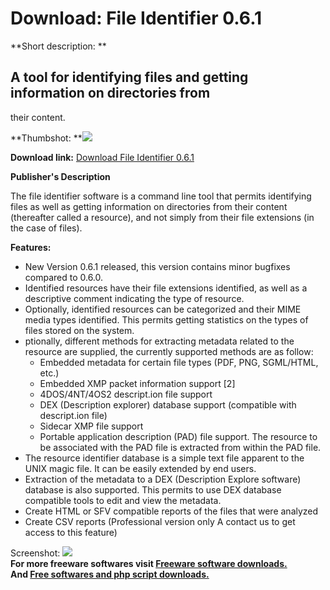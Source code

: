 # Download: File Identifier 0.6.1

**Short description: **

## A tool for identifying files and getting information on directories from
their content.

  
**Thumbshot: **![](http://www.freewarefiles.com/screenshot/nopic.gif)   
  
**Download link:** [Download File Identifier 0.6.1](http://freesoftwares.boysofts.com/File-Identifier_program_28498.html)  
  

**Publisher's Description**  
  

The file identifier software is a command line tool that permits identifying
files as well as getting information on directories from their content
(thereafter called a resource), and not simply from their file extensions (in
the case of files).

**Features:**

  * New Version 0.6.1 released, this version contains minor bugfixes compared to 0.6.0. 
  * Identified resources have their file extensions identified, as well as a descriptive comment indicating the type of resource. 
  * Optionally, identified resources can be categorized and their MIME media types identified. This permits getting statistics on the types of files stored on the system. 
  * ptionally, different methods for extracting metadata related to the resource are supplied, the currently supported methods are as follow: 
    * Embedded metadata for certain file types (PDF, PNG, SGML/HTML, etc.) 
    * Embedded XMP packet information support [2] 
    * 4DOS/4NT/4OS2 descript.ion file support 
    * DEX (Description explorer) database support (compatible with descript.ion file) 
    * Sidecar XMP file support 
    * Portable application description (PAD) file support. The resource to be associated with the PAD file is extracted from within the PAD file. 
  * The resource identifier database is a simple text file apparent to the UNIX magic file. It can be easily extended by end users. 
  * Extraction of the metadata to a DEX (Description Explore software) database is also supported. This permits to use DEX database compatible tools to edit and view the metadata. 
  * Create HTML or SFV compatible reports of the files that were analyzed 
  * Create CSV reports (Professional version only A contact us to get access to this feature) 

  
  
Screenshot: ![](http://www.freewarefiles.com/screenshot/nopic.gif)  
**For more freeware softwares visit [Freeware software downloads.](http://freesoftwares.boysofts.com/)**   
**And [Free softwares and php script downloads.](http://www.boysofts.com/)**

